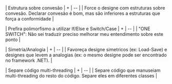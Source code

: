 
| Estrutura sobre convesão | + 
| -- |
| Force o designe com estruturas sobre convesão. Declarar convesão é bom, mas são inferiores a estruturas que força a conformidade |

| Prefira polimorfismo a utilizar If/Else e Switch/Case | + 
| -- |
| "ONE SWITCH": Não sei traduzir preciso melhorar meu entendimento sobre este ponto |

| Simetria/Analogia | +
| -- |
| Favoreça designe simetricos (ex: Load-Save) e designes que levem a analogias (ex: o mesmo designe pode ser encontrado no framework .NET). |

| Separe código multi-threading | +
| -- |
| Separe código que manuseiam multi-threading do resto do código. Separe eles em diferentes classes |